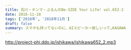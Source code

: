 ```yaml
---
title: 石川・ホンマ・ぶるんのBe-SIDE Your Life! vol.652-2
date: 2018-11-18
tags: ['2018年', '2018年11月']
draft: false
summary: スマホも持ってないのに、AIスピーカー欲しいって…KAGAWA
---
```


http://project-phi.ddo.jp/ishikawa/ishikawa652_2.mp3
